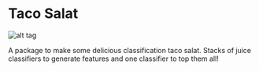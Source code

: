 Taco Salat
=======================
![alt tag](https://raw.githubusercontent.com/mbrner/taco_salat/blob/master/TacoSalat.png)

A package to make some delicious classification taco salat. Stacks of juice classifiers to generate features and one classifier to top them all!
